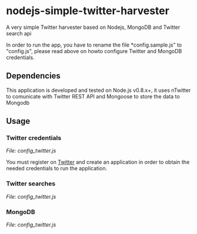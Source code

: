 nodejs-simple-twitter-harvester
===============================

A very simple Twitter harvester based on Nodejs, MongoDB and Twitter search api

In order to run the app, you have to rename the file *config.sample.js" to "config.js", please read above on howto configure Twitter and MongoDB credentials.

## Dependencies

This application is developed and tested on Node.js v0.8.x+, it uses nTwitter to comunicate with Twitter REST API and Mongoose to store the data to Mongodb

## Usage

### Twitter credentials

*File: config_twitter.js*

You must register on [Twitter](https://dev.twitter.com/) and create an application in order to obtain the needed credentials to run the application.

### Twitter searches

*File: config_twitter.js*

### MongoDB

*File: config_twitter.js*

